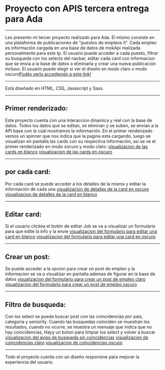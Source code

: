 # Proyecto con APIS tercera entrega para Ada
***
Les presento mi tercer proyecto realizado para Ada. El mísmo consiste en una plataforma de publicaciones de "puestos de empleos it". Cada empleo es información cargada en una base de datos de mokApi realizada personalmente para este tp. El usuario puede acceder a cada puesto, filtrar su busqueda con los selects del navbar, editar cada card con informacion que se envia a la base de datos o eliminarla y crear una nueva publicación incluso. El usuario puede elegir si ver el diseño en modo claro o modo oscuro[Podés verlo accediendo a este link!]()
***
Está diseñado en HTML, CSS, Javascript y Sass.
***
## Primer renderizado:
Este proyecto cuenta con una interaccion dinamica y real con la base de datos. Todos los datos que se editan, se eliminan y se suben, se envian a la API base con la cúal mostramos la información. En el primer renderizado vemos un spinner que nos indica que la pagina esta cargando, luego se visualizan en pantalla las cards con su respectiva información, asi se ve el primer renderizado en modo oscuro y modo claro:
[visualizacion de las cards en blanco](img/renderBlanco.png)
[visualizacion de las cards en oscuro](img/primerRenderDark.png)
***
## por cada card:
Por cada card se puede acceder a los detalles de la misma y editar la información de cada una
[visualizacion de detalles de la card en oscuro](img/cardOscuro.png)
[visualizacion de detalles de la card en blanco](img/cardBlanco.png)
***
## Editar card:
Si el usuario clickea el botón de editar Job se va a visualizar un formulario para que edite la info y la envie
[visualizacion del formulario para editar una card en blanco](img/editarClaro.png)
[visualizacion del formulario para editar una card en oscuro](img/cardOscuro.png)
***
## Crear un post:
Se puede acceder a la opcion para crear un post de empleo y la informacion se va a visualizar en pantalla ademas de figurar en la base de datos
[visualizacion del formulario para crear un post de empleo claro](img/formCrearOscuro.png)
[visualizacion del formulario para crear un post de empleo oscuro](img/formCrearClaro.png)
***
## Filtro de busqueda:
Con los select se puede buscar post con las coincidencias por pais, categoria y seniority. Cuando las busquedas coinciden se muestran los resultados, cuando no ocurre, se muestra un mensaje que indica que no hay coincidencias, Hayy un boton para limpiar los select y volver a buscar
[visualizacion del aviso de busqueda sin coincidencias](img/busqueda.png)
[visualizacion de coincidencias claro](img/coincidenciasClaro.png)
[visualizacion de coincidencias oscuro](img/coincidenciasOscuro.png)
***
Todo el proyecto cuenta con un diseño responsive para mejorar la experiencia del usuario.
